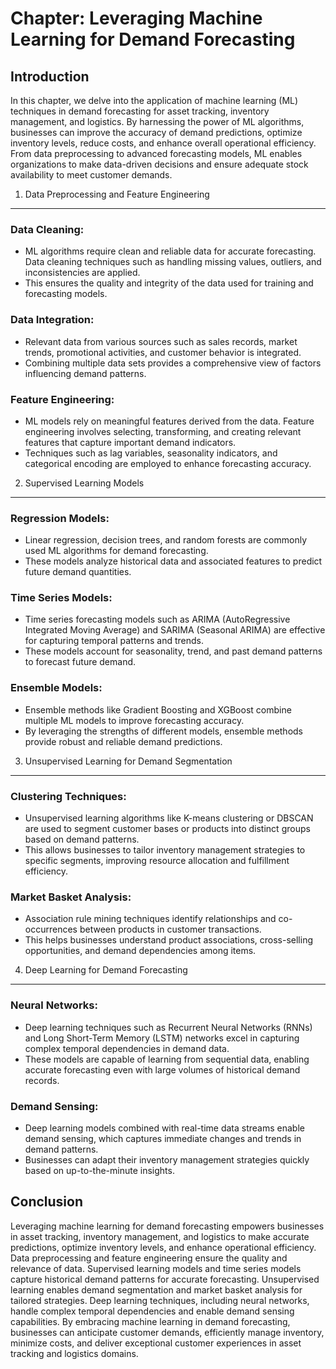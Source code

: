 Chapter: Leveraging Machine Learning for Demand Forecasting
===========================================================

Introduction
------------

In this chapter, we delve into the application of machine learning (ML) techniques in demand forecasting for asset tracking, inventory management, and logistics. By harnessing the power of ML algorithms, businesses can improve the accuracy of demand predictions, optimize inventory levels, reduce costs, and enhance overall operational efficiency. From data preprocessing to advanced forecasting models, ML enables organizations to make data-driven decisions and ensure adequate stock availability to meet customer demands.

1. Data Preprocessing and Feature Engineering
---------------------------------------------

### Data Cleaning:

* ML algorithms require clean and reliable data for accurate forecasting. Data cleaning techniques such as handling missing values, outliers, and inconsistencies are applied.
* This ensures the quality and integrity of the data used for training and forecasting models.

### Data Integration:

* Relevant data from various sources such as sales records, market trends, promotional activities, and customer behavior is integrated.
* Combining multiple data sets provides a comprehensive view of factors influencing demand patterns.

### Feature Engineering:

* ML models rely on meaningful features derived from the data. Feature engineering involves selecting, transforming, and creating relevant features that capture important demand indicators.
* Techniques such as lag variables, seasonality indicators, and categorical encoding are employed to enhance forecasting accuracy.

2. Supervised Learning Models
-----------------------------

### Regression Models:

* Linear regression, decision trees, and random forests are commonly used ML algorithms for demand forecasting.
* These models analyze historical data and associated features to predict future demand quantities.

### Time Series Models:

* Time series forecasting models such as ARIMA (AutoRegressive Integrated Moving Average) and SARIMA (Seasonal ARIMA) are effective for capturing temporal patterns and trends.
* These models account for seasonality, trend, and past demand patterns to forecast future demand.

### Ensemble Models:

* Ensemble methods like Gradient Boosting and XGBoost combine multiple ML models to improve forecasting accuracy.
* By leveraging the strengths of different models, ensemble methods provide robust and reliable demand predictions.

3. Unsupervised Learning for Demand Segmentation
------------------------------------------------

### Clustering Techniques:

* Unsupervised learning algorithms like K-means clustering or DBSCAN are used to segment customer bases or products into distinct groups based on demand patterns.
* This allows businesses to tailor inventory management strategies to specific segments, improving resource allocation and fulfillment efficiency.

### Market Basket Analysis:

* Association rule mining techniques identify relationships and co-occurrences between products in customer transactions.
* This helps businesses understand product associations, cross-selling opportunities, and demand dependencies among items.

4. Deep Learning for Demand Forecasting
---------------------------------------

### Neural Networks:

* Deep learning techniques such as Recurrent Neural Networks (RNNs) and Long Short-Term Memory (LSTM) networks excel in capturing complex temporal dependencies in demand data.
* These models are capable of learning from sequential data, enabling accurate forecasting even with large volumes of historical demand records.

### Demand Sensing:

* Deep learning models combined with real-time data streams enable demand sensing, which captures immediate changes and trends in demand patterns.
* Businesses can adapt their inventory management strategies quickly based on up-to-the-minute insights.

Conclusion
----------

Leveraging machine learning for demand forecasting empowers businesses in asset tracking, inventory management, and logistics to make accurate predictions, optimize inventory levels, and enhance operational efficiency. Data preprocessing and feature engineering ensure the quality and relevance of data. Supervised learning models and time series models capture historical demand patterns for accurate forecasting. Unsupervised learning enables demand segmentation and market basket analysis for tailored strategies. Deep learning techniques, including neural networks, handle complex temporal dependencies and enable demand sensing capabilities. By embracing machine learning in demand forecasting, businesses can anticipate customer demands, efficiently manage inventory, minimize costs, and deliver exceptional customer experiences in asset tracking and logistics domains.
